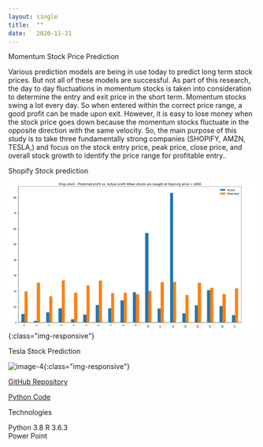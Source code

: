 ```yaml
---
layout: single
title:  ""
date:   2020-11-21
---
```


Momentum Stock Price Prediction

Various prediction models are being in use today to predict long term stock prices. But not all of these models are successful. As part of this research, the day to day fluctuations in momentum stocks is taken into consideration to determine the entry and exit price in the short term. Momentum stocks swing a lot every day. So when entered within the correct price range, a good profit can be made upon exit. However, it is easy to lose money when the stock price goes down because the momentum stocks fluctuate in the opposite direction with the same velocity. So, the main purpose of this study is to take three fundamentally strong companies (SHOPIFY, AMZN, TESLA,) and focus on the stock entry price, peak price, close price, and overall stock growth to identify the price range for profitable entry..

Shopify Stock prediction

![image-3](/images/StockPred1.PNG){:class="img-responsive"}

Tesla Stock Prediction

![image-4](/images/TexasCons2.PNG){:class="img-responsive"}


[GitHub Repository](https://github.com/databinary/MomentumStockPricePrediction)

[Python Code](hhttps://github.com/databinary/MomentumStockPricePrediction/blob/main/Stock_Prediction.ipynb)

Technologies

Python 3.8
R 3.6.3  
Power Point
